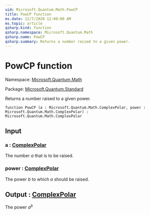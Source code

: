```yaml
---
uid: Microsoft.Quantum.Math.PowCP
title: PowCP function
ms.date: 12/7/2020 12:00:00 AM
ms.topic: article
qsharp.kind: function
qsharp.namespace: Microsoft.Quantum.Math
qsharp.name: PowCP
qsharp.summary: Returns a number raised to a given power.
---
```


# PowCP function

Namespace: [Microsoft.Quantum.Math](xref:Microsoft.Quantum.Math)

Package: [Microsoft.Quantum.Standard](https://nuget.org/packages/Microsoft.Quantum.Standard)


Returns a number raised to a given power.

```qsharp
function PowCP (a : Microsoft.Quantum.Math.ComplexPolar, power : Microsoft.Quantum.Math.ComplexPolar) : Microsoft.Quantum.Math.ComplexPolar
```


## Input

### a : [ComplexPolar](xref:Microsoft.Quantum.Math.ComplexPolar)

The number $a$ that is to be raised.


### power : [ComplexPolar](xref:Microsoft.Quantum.Math.ComplexPolar)

The power $b$ to which $a$ should be raised.



## Output : [ComplexPolar](xref:Microsoft.Quantum.Math.ComplexPolar)

The power $a^b$